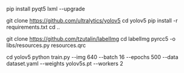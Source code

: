 pip install pyqt5 lxml --upgrade

git clone https://github.com/ultralytics/yolov5
cd yolov5
pip install -r requirements.txt
cd ..

git clone https://github.com/tzutalin/labelImg
cd labelImg
pyrcc5 -o libs/resources.py resources.qrc

cd yolov5
python train.py --img 640 --batch 16 --epochs 500 --data dataset.yaml --weights yolov5s.pt --workers 2
